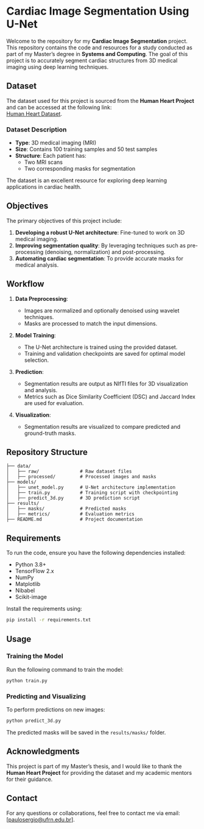 # Cardiac Image Segmentation Using U-Net

Welcome to the repository for my **Cardiac Image Segmentation** project. This repository contains the code and resources for a study conducted as part of my Master’s degree in **Systems and Computing**. The goal of this project is to accurately segment cardiac structures from 3D medical imaging using deep learning techniques.

## Dataset

The dataset used for this project is sourced from the **Human Heart Project** and can be accessed at the following link:  
[Human Heart Dataset](https://humanheart-project.creatis.insa-lyon.fr/database/#collection/637218c173e9f0047faa00fb/folder/637218e573e9f0047faa00fc).

### Dataset Description
- **Type**: 3D medical imaging (MRI)
- **Size**: Contains 100 training samples and 50 test samples
- **Structure**: Each patient has:
  - Two MRI scans  
  - Two corresponding masks for segmentation

The dataset is an excellent resource for exploring deep learning applications in cardiac health.

## Objectives

The primary objectives of this project include:
1. **Developing a robust U-Net architecture**: Fine-tuned to work on 3D medical imaging.
2. **Improving segmentation quality**: By leveraging techniques such as pre-processing (denoising, normalization) and post-processing.
3. **Automating cardiac segmentation**: To provide accurate masks for medical analysis.

## Workflow

1. **Data Preprocessing**:
   - Images are normalized and optionally denoised using wavelet techniques.
   - Masks are processed to match the input dimensions.
   
2. **Model Training**:
   - The U-Net architecture is trained using the provided dataset.
   - Training and validation checkpoints are saved for optimal model selection.

3. **Prediction**:
   - Segmentation results are output as NIfTI files for 3D visualization and analysis.
   - Metrics such as Dice Similarity Coefficient (DSC) and Jaccard Index are used for evaluation.

4. **Visualization**:
   - Segmentation results are visualized to compare predicted and ground-truth masks.

## Repository Structure

```
├── data/
│   ├── raw/               # Raw dataset files
│   ├── processed/         # Processed images and masks
├── models/
│   ├── unet_model.py      # U-Net architecture implementation
│   ├── train.py           # Training script with checkpointing
│   ├── predict_3d.py      # 3D prediction script
├── results/
│   ├── masks/             # Predicted masks
│   ├── metrics/           # Evaluation metrics
├── README.md              # Project documentation
```

## Requirements

To run the code, ensure you have the following dependencies installed:
- Python 3.8+
- TensorFlow 2.x
- NumPy
- Matplotlib
- Nibabel
- Scikit-image

Install the requirements using:

```bash
pip install -r requirements.txt
```

## Usage

### Training the Model
Run the following command to train the model:
```bash
python train.py
```

### Predicting and Visualizing
To perform predictions on new images:
```bash
python predict_3d.py
```

The predicted masks will be saved in the `results/masks/` folder.

## Acknowledgments

This project is part of my Master’s thesis, and I would like to thank the **Human Heart Project** for providing the dataset and my academic mentors for their guidance.

## Contact

For any questions or collaborations, feel free to contact me via email: [paulosergio@ufrn.edu.br].
